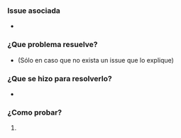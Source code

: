 ### Issue asociada

-

### ¿Que problema resuelve?

- (Sólo en caso que no exista un issue que lo explique)

### ¿Que se hizo para resolverlo?

-

### ¿Como probar?

1.
